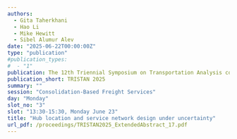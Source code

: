 ```yaml
---
authors:
  - Gita Taherkhani
  - Hao Li
  - Mike Hewitt
  - Sibel Alumur Alev
date: "2025-06-22T00:00:00Z"
type: "publication"
#publication_types:
#  - "1"
publication: The 12th Triennial Symposium on Transportation Analysis conference
publication_short: TRISTAN 2025
summary: ""
session: "Consolidation-Based Freight Services"
day: "Monday"
slot_no: "3"
slot: "13:30-15:30, Monday June 23"
title: "Hub location and service network design under uncertainty"
url_pdf: /proceedings/TRISTAN2025_ExtendedAbstract_17.pdf
---
```


